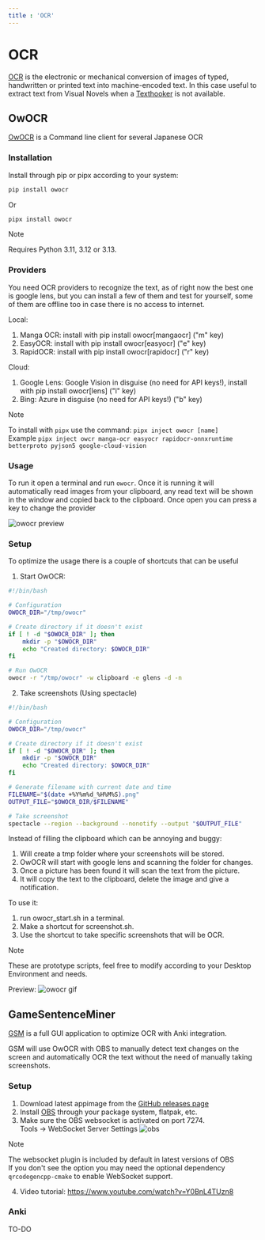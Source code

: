 ```yaml
---
title : 'OCR'
---
```


# OCR

[OCR](https://en.wikipedia.org/wiki/Optical_character_recognition) is the electronic or mechanical conversion of images of typed, handwritten or printed text into machine-encoded text. In this case useful to extract text from Visual Novels when a [Texthooker](/japanese-tools/textractor) is not available.


## OwOCR
[OwOCR](https://github.com/AuroraWright/owocr) is a Command line client for several Japanese OCR

### Installation

Install through pip or pipx according to your system:
```bash
pip install owocr
```

Or

```bash
pipx install owocr
```

> [!NOTE]
> Requires Python 3.11, 3.12 or 3.13.

### Providers
You need OCR providers to recognize the text, as of right now the best one is google lens, but you can install a few of them and test for yourself, some of them are offline too in case there is no access to internet.

Local:
1. Manga OCR: install with pip install owocr[mangaocr] ("m" key)
2. EasyOCR: install with pip install owocr[easyocr] ("e" key)
3. RapidOCR: install with pip install owocr[rapidocr] ("r" key)

Cloud:
1. Google Lens: Google Vision in disguise (no need for API keys!), install with pip install owocr[lens] ("l" key)
2. Bing: Azure in disguise (no need for API keys!) ("b" key)

> [!NOTE]
> To install with `pipx` use the command: `pipx inject owocr [name]`  
> Example `pipx inject owcr manga-ocr easyocr rapidocr-onnxruntime betterproto pyjson5 google-cloud-vision`

### Usage
To run it open a terminal and run `owocr`. Once it is running it will automatically read images from your clipboard, any read text will be shown in the window and copied back to the clipboard.
Once open you can press a key to change the provider

![owocr preview](/img/tutorials/ocr/owocr_run.webp)

### Setup
To optimize the usage there is a couple of shortcuts that can be useful

1. Start OwOCR:
```owocr_start.sh
#!/bin/bash

# Configuration
OWOCR_DIR="/tmp/owocr"

# Create directory if it doesn't exist
if [ ! -d "$OWOCR_DIR" ]; then
    mkdir -p "$OWOCR_DIR"
    echo "Created directory: $OWOCR_DIR"
fi

# Run OwOCR
owocr -r "/tmp/owocr" -w clipboard -e glens -d -n
```

2. Take screenshots (Using spectacle)
```screenshot.sh
#!/bin/bash

# Configuration
OWOCR_DIR="/tmp/owocr"

# Create directory if it doesn't exist
if [ ! -d "$OWOCR_DIR" ]; then
    mkdir -p "$OWOCR_DIR"
    echo "Created directory: $OWOCR_DIR"
fi

# Generate filename with current date and time
FILENAME="$(date +%Y%m%d_%H%M%S).png"
OUTPUT_FILE="$OWOCR_DIR/$FILENAME"

# Take screenshot
spectacle --region --background --nonotify --output "$OUTPUT_FILE"
```

Instead of filling the clipboard which can be annoying and buggy:

1. Will create a tmp folder where your screenshots will be stored.
2. OwOCR will start with google lens and scanning the folder for changes.
3. Once a picture has been found it will scan the text from the picture.
4. It will copy the text to the clipboard, delete the image and give a notification.

To use it:
1. run owocr_start.sh in a terminal.
2. Make a shortcut for screenshot.sh.
3. Use the shortcut to take specific screenshots that will be OCR.

> [!NOTE]
> These are prototype scripts, feel free to modify according to your Desktop Environment and needs.

Preview:
![owocr gif](/img/tutorials/ocr/owocr_gif.gif)


## GameSentenceMiner

[GSM](https://github.com/bpwhelan/GameSentenceMiner) is a full GUI application to optimize OCR with Anki integration.  

GSM will use OwOCR with OBS to manually detect text changes on the screen and automatically OCR the text without the need of manually taking screenshots.

### Setup

1. Download latest appimage from the [GitHub releases page](https://github.com/bpwhelan/GameSentenceMiner/releases)
2. Install [OBS](https://obsproject.com/) through your package system, flatpak, etc.
3. Make sure the OBS websocket is activated on port 7274.   
Tools -> WebSocket Server Settings
   ![obs](/img/tutorials/ocr/obs-ws.webp)
   
> [!NOTE]
> The websocket plugin is included by default in latest versions of OBS  
> If you don't see the option you may need the optional dependency `qrcodegencpp-cmake` to enable WebSocket support.

4. Video tutorial: https://www.youtube.com/watch?v=Y0BnL4TUzn8

### Anki
TO-DO
